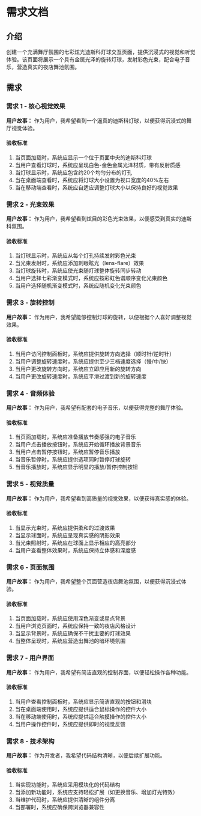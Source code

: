 # 需求文档

## 介绍

创建一个充满舞厅氛围的七彩炫光迪斯科灯球交互页面，提供沉浸式的视觉和听觉体验。该页面将展示一个具有金属光泽的旋转灯球，发射彩色光束，配合电子音乐，营造真实的夜店舞池氛围。

## 需求

### 需求 1 - 核心视觉效果

**用户故事：** 作为用户，我希望看到一个逼真的迪斯科灯球，以便获得沉浸式的舞厅视觉体验。

#### 验收标准

1. 当页面加载时，系统应显示一个位于页面中央的迪斯科灯球
2. 当用户查看灯球时，系统应呈现白色-金色金属光泽材质，带有反射质感
3. 当灯球显示时，系统应包含约20个均匀分布的灯孔
4. 当在桌面端查看时，系统应将灯球大小设置为视口宽度的40%左右
5. 当在移动端查看时，系统应自适应调整灯球大小以保持良好的视觉效果

### 需求 2 - 光束效果

**用户故事：** 作为用户，我希望看到炫目的彩色光束效果，以便感受到真实的迪斯科氛围。

#### 验收标准

1. 当灯球显示时，系统应从每个灯孔持续发射彩色光束
2. 当光束发射时，系统应添加刺眼眩光（lens-flare）效果
3. 当灯球旋转时，系统应使光束随灯球整体旋转同步转动
4. 当用户选择七彩渐变模式时，系统应按彩虹色谱顺序变化光束颜色
5. 当用户选择随机渐变模式时，系统应随机变化光束颜色

### 需求 3 - 旋转控制

**用户故事：** 作为用户，我希望能够控制灯球的旋转，以便根据个人喜好调整视觉效果。

#### 验收标准

1. 当用户访问控制面板时，系统应提供旋转方向选择（顺时针/逆时针）
2. 当用户调整旋转速度时，系统应提供至少三档速度选择（慢/中/快）
3. 当用户更改旋转方向时，系统应立即应用新的旋转方向
4. 当用户更改旋转速度时，系统应平滑过渡到新的旋转速度

### 需求 4 - 音频体验

**用户故事：** 作为用户，我希望有配套的电子音乐，以便获得完整的舞厅体验。

#### 验收标准

1. 当页面加载时，系统应准备播放节奏感强的电子音乐
2. 当用户点击播放按钮时，系统应开始循环播放背景音乐
3. 当用户点击暂停按钮时，系统应暂停音乐播放
4. 当音乐暂停时，系统应提供选项同时暂停灯球旋转
5. 当音乐播放时，系统应显示明显的播放/暂停控制按钮

### 需求 5 - 视觉质量

**用户故事：** 作为用户，我希望看到高质量的视觉效果，以便获得真实感的体验。

#### 验收标准

1. 当显示光束时，系统应提供柔和的过渡效果
2. 当显示球面时，系统应呈现真实感的阴影效果
3. 当光束照射时，系统应在球面上显示相应的高亮部分
4. 当用户查看整体效果时，系统应保持立体感和深度感

### 需求 6 - 页面氛围

**用户故事：** 作为用户，我希望整个页面营造夜店舞池氛围，以便获得沉浸式体验。

#### 验收标准

1. 当页面加载时，系统应使用深色渐变或星点背景
2. 当用户浏览页面时，系统应保持一致的夜店风格设计
3. 当显示背景时，系统应确保不干扰主要的灯球效果
4. 当整体呈现时，系统应营造出舞池的暗环境氛围

### 需求 7 - 用户界面

**用户故事：** 作为用户，我希望有简洁直观的控制界面，以便轻松操作各种功能。

#### 验收标准

1. 当用户查看控制面板时，系统应显示简洁直观的按钮和滑块
2. 当在桌面端使用时，系统应提供适合鼠标操作的控件大小
3. 当在移动端使用时，系统应提供适合触摸操作的控件大小
4. 当用户操作控件时，系统应提供即时的视觉反馈

### 需求 8 - 技术架构

**用户故事：** 作为开发者，我希望代码结构清晰，以便后续扩展功能。

#### 验收标准

1. 当实现功能时，系统应采用模块化的代码结构
2. 当添加新功能时，系统应支持轻松扩展（如更换音乐、增加灯光特效）
3. 当维护代码时，系统应提供清晰的组件分离
4. 当部署时，系统应确保跨浏览器兼容性